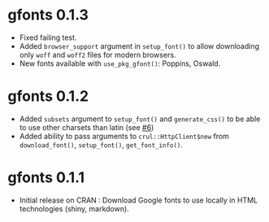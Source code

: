 # gfonts 0.1.3

* Fixed failing test.
* Added `browser_support` argument in `setup_font()` to allow downloading only `woff` and `woff2` files for modern browsers.
* New fonts available with `use_pkg_gfont()`: Poppins, Oswald.


# gfonts 0.1.2

* Added `subsets` argument to `setup_font()` and `generate_css()` to be able to use other charsets than latin (see [#6](https://github.com/dreamRs/gfonts/issues/6))
* Added ability to pass arguments to `crul::HttpClient$new` from `download_font()`, `setup_font()`, `get_font_info()`.


# gfonts 0.1.1

* Initial release on CRAN : Download Google fonts to use locally in HTML technologies (shiny, markdown).

